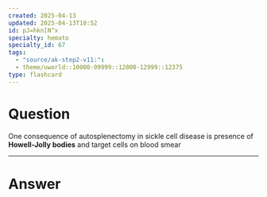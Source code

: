 ```yaml
---
created: 2025-04-13
updated: 2025-04-13T10:52
id: pJ=hkn[N^x
specialty: hemato
specialty_id: 67
tags:
  - "source/ak-step2-v11:": 
  - theme/uworld::10000-99999::12000-12999::12375
type: flashcard
---
```


# Question
One consequence of autosplenectomy in sickle cell disease is presence of **Howell-Jolly bodies** and target cells on blood smear

---

# Answer

